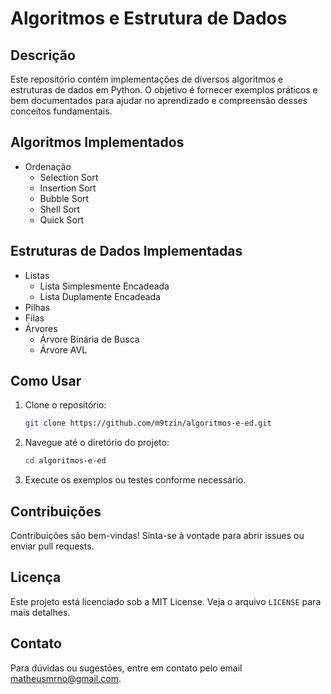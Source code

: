 # Algoritmos e Estrutura de Dados

## Descrição
Este repositório contém implementações de diversos algoritmos e estruturas de dados em Python. O objetivo é fornecer exemplos práticos e bem documentados para ajudar no aprendizado e compreensão desses conceitos fundamentais.


## Algoritmos Implementados
- Ordenação
    - Selection Sort
    - Insertion Sort
    - Bubble Sort
    - Shell Sort
    - Quick Sort
## Estruturas de Dados Implementadas
- Listas
    - Lista Simplesmente Encadeada
    - Lista Duplamente Encadeada
- Pilhas
- Filas
- Árvores
    - Árvore Binária de Busca
    - Árvore AVL

## Como Usar
1. Clone o repositório:
     ```sh
     git clone https://github.com/m9tzin/algoritmos-e-ed.git
     ```
2. Navegue até o diretório do projeto:
     ```sh
     cd algoritmos-e-ed
     ```
3. Execute os exemplos ou testes conforme necessário.

## Contribuições
Contribuições são bem-vindas! Sinta-se à vontade para abrir issues ou enviar pull requests.

## Licença
Este projeto está licenciado sob a MIT License. Veja o arquivo `LICENSE` para mais detalhes.

## Contato
Para dúvidas ou sugestões, entre em contato pelo email matheusmrno@gmail.com.

